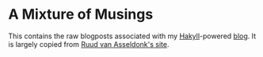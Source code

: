 # A Mixture of Musings

This contains the raw blogposts associated with my [Hakyll](https://jaspervdj.be/hakyll/)-powered [blog](http://amixtureofmusings.com). It is largely copied from [Ruud van Asseldonk's site](https://github.com/ruud-v-a).
